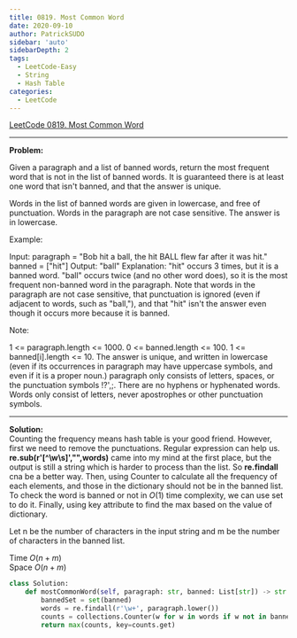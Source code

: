 ```yaml
---
title: 0819. Most Common Word
date: 2020-09-10
author: PatrickSUDO
sidebar: 'auto'
sidebarDepth: 2
tags: 
  - LeetCode-Easy
  - String
  - Hash Table
categories:
  - LeetCode
---
```

[LeetCode 0819. Most Common Word](https://leetcode.com/problems/most-common-word/)

---
**Problem:** <br/>

Given a paragraph and a list of banned words, return the most frequent word that is not in the list of banned words.  It is guaranteed there is at least one word that isn't banned, and that the answer is unique.

Words in the list of banned words are given in lowercase, and free of punctuation.  Words in the paragraph are not case sensitive.  The answer is in lowercase.

 

Example:

Input: 
paragraph = "Bob hit a ball, the hit BALL flew far after it was hit."
banned = ["hit"]
Output: "ball"
Explanation: 
"hit" occurs 3 times, but it is a banned word.
"ball" occurs twice (and no other word does), so it is the most frequent non-banned word in the paragraph. 
Note that words in the paragraph are not case sensitive,
that punctuation is ignored (even if adjacent to words, such as "ball,"), 
and that "hit" isn't the answer even though it occurs more because it is banned.
 

Note:

1 <= paragraph.length <= 1000.
0 <= banned.length <= 100.
1 <= banned[i].length <= 10.
The answer is unique, and written in lowercase (even if its occurrences in paragraph may have uppercase symbols, and even if it is a proper noun.)
paragraph only consists of letters, spaces, or the punctuation symbols !?',;.
There are no hyphens or hyphenated words.
Words only consist of letters, never apostrophes or other punctuation symbols.

---
**Solution:** <br/>
Counting the frequency means hash table is your good friend. However, first we need to remove the punctuations. Regular expression can help us. **re.sub(r'[^\w\s]',"",words)** came into my mind at the first place, but the output is still a string which is harder to process than the list. So **re.findall** cna be a better way.
Then, using Counter to calculate all the frequency of each elements, and those in the dictionary should not be in the banned list. To check the word is banned or not in $O(1)$ time complexity, we can use set to do it. Finally, using key attribute to find the max based on the value of dictionary.

Let n be the number of characters in the input string and m be the number of characters in the banned list.

Time $O(n+m)$  <br />
Space $O(n+m)$


```python
class Solution:
    def mostCommonWord(self, paragraph: str, banned: List[str]) -> str:
        bannedSet = set(banned)
        words = re.findall(r'\w+', paragraph.lower())
        counts = collections.Counter(w for w in words if w not in bannedSet)
        return max(counts, key=counts.get)
```
<Disqus shortname="patricksudo" />
